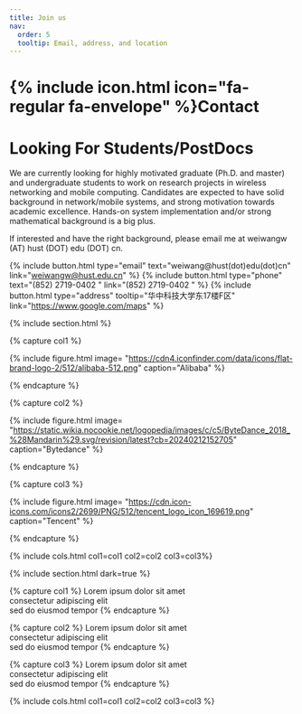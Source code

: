 ```yaml
---
title: Join us
nav:
  order: 5
  tooltip: Email, address, and location
---
```


# {% include icon.html icon="fa-regular fa-envelope" %}Contact

Looking For Students/PostDocs
======
We are currently looking for highly motivated graduate (Ph.D. and master) and undergraduate students to work on research projects in wireless networking and mobile computing.
Candidates are expected to have solid background in network/mobile systems, and strong motivation towards academic excellence.
Hands-on system implementation and/or strong mathematical background is a big plus.

If interested and have the right background, please email me at weiwangw (AT) hust (DOT) edu (DOT) cn.

{%
  include button.html
  type="email"
  text="weiwang@hust(dot)edu(dot)cn"
  link="weiwangw@hust.edu.cn"
%}
{%
  include button.html
  type="phone"
  text="(852) 2719-0402 "
  link="(852) 2719-0402 "
%}
{%
  include button.html
  type="address"
  tooltip="华中科技大学东17楼F区"
  link="https://www.google.com/maps"
%}

{% include section.html %}

{% capture col1 %}

{%
  include figure.html
  image= "https://cdn4.iconfinder.com/data/icons/flat-brand-logo-2/512/alibaba-512.png"
  caption="Alibaba"
%}

{% endcapture %}

{% capture col2 %}

{%
  include figure.html
  image= "https://static.wikia.nocookie.net/logopedia/images/c/c5/ByteDance_2018_%28Mandarin%29.svg/revision/latest?cb=20240212152705"
  caption="Bytedance"
%}

{% endcapture %}

{% capture col3 %}

{%
  include figure.html
  image= "https://cdn.icon-icons.com/icons2/2699/PNG/512/tencent_logo_icon_169619.png"
  caption="Tencent"
%}

{% endcapture %}

{% include cols.html col1=col1 col2=col2 col3=col3%}

{% include section.html dark=true %}

{% capture col1 %}
Lorem ipsum dolor sit amet  
consectetur adipiscing elit  
sed do eiusmod tempor
{% endcapture %}

{% capture col2 %}
Lorem ipsum dolor sit amet  
consectetur adipiscing elit  
sed do eiusmod tempor
{% endcapture %}

{% capture col3 %}
Lorem ipsum dolor sit amet  
consectetur adipiscing elit  
sed do eiusmod tempor
{% endcapture %}

{% include cols.html col1=col1 col2=col2 col3=col3 %}
